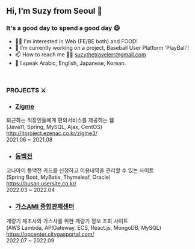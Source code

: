 ## Hi, I’m Suzy from Seoul 👋

### It's a good day to spend a good day 😄
- 👷‍♀️ I'm interested in Web (FE/BE both) and FOOD!
- 🌱 I’m currently working on a project, Baseball User Platform 'PlayBall'!
- 📫 How to reach me 💁‍♀️ suzythetravelerr@gmail.com
- 👀 I speak Arabic, English, Japanese, Korean.

<br/>

### PROJECTS ⚔️
- ### <a href="https://github.com/nscoo/Zigme">Zigme</a>
퇴근하는 직장인들에게 편의서비스를 제공하는 웹 <br/>
(Java11, Spring, MySQL, Ajax, CentOS)<br/>
http://itproject.ezenac.co.kr/zigme3/ <br/>
2021.06 ~ 2021.08

- ### <a href="https://busan.usersite.co.kr/">동백전</a>
코나아이 동백전 카드를 신청하고 이용내역을 관리할 수 있는 사이트<br/>
(Spring Boot, MyBatis, Thymeleaf, Oracle)<br/>
https://busan.usersite.co.kr/ <br/>
2022.03 ~ 2022.04

- ### <a href="https://opcenter.citygasportal.com/">가스AMI 종합관제센터</a>
계량기 제조사와 가스사를 위한 계량기 정보 조회 사이트<br/>
(AWS Lambda, APIGateway, ECS, React.js, MongoDB, MySQL)<br/>
https://opcenter.citygasportal.com/ <br/>
2022.07 ~ 2022.09

